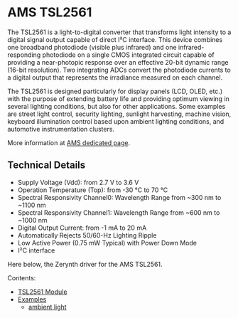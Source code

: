 # AMS TSL2561

The TSL2561 is a light-to-digital converter that transforms light intensity to a digital signal output capable of direct I²C interface. This device combines one broadband photodiode (visible plus infrared) and one infrared-responding photodiode on a single CMOS integrated circuit capable of providing a near-photopic response over an effective 20-bit dynamic range (16-bit resolution). Two integrating ADCs convert the photodiode currents to a digital output that represents the irradiance measured on each channel.

The TSL2561 is designed particularly for display panels (LCD, OLED, etc.) with the purpose of extending battery life and providing optimum viewing in several lighting conditions, but also for other applications. Some examples are street light control, security lighting, sunlight harvesting, machine vision, keyboard illumination control based upon ambient lighting conditions, and automotive instrumentation clusters.

More information at [AMS dedicated page](http://ams.com/eng/Products/Light-Sensors/Ambient-Light-Sensors/TSL2561/TSL2560-TSL2561-Datasheet).

## Technical Details


* Supply Voltage (Vdd): from 2.7 V to 3.6 V
* Operation Temperature (Top): from -30 °C to 70 °C
* Spectral Responsivity Channel0: Wavelength Range from ~300 nm to ~1100 nm
* Spectral Responsivity Channel1: Wavelength Range from ~600 nm to ~1000 nm
* Digital Output Current: from -1 mA to 20 mA
* Automatically Rejects 50/60-Hz Lighting Ripple
* Low Active Power (0.75 mW Typical) with Power Down Mode
* I²C interface

Here below, the Zerynth driver for the AMS TSL2561.

Contents:
* [TSL2561 Module](/latest/reference/libs/ams/tsl2561/docs/tsl2561/)
* [Examples](/latest/reference/libs/ams/tsl2561/docs/examples/)
    * [ambient light](/latest/reference/libs/ams/tsl2561/docs/examples/#read-ambient-light-from-tsl2561)

<!--stackedit_data:
eyJoaXN0b3J5IjpbMTAwNjU5MjM0OV19
-->
